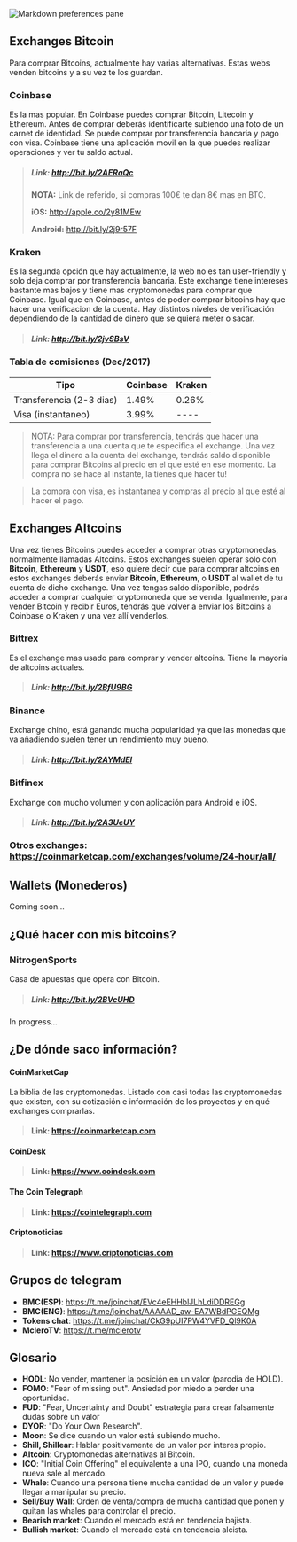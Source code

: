 ![Markdown preferences pane](https://www.bitlat.com/blog/wp-content/uploads/2017/10/Bitcoin.png)

## Exchanges Bitcoin

Para comprar Bitcoins, actualmente hay varias alternativas. Estas webs venden bitcoins y a su vez te los guardan. 

### Coinbase

Es la mas popular. En Coinbase puedes comprar Bitcoin, Litecoin y Ethereum. Antes de comprar deberás identificarte subiendo una foto de un carnet de identidad. Se puede comprar por transferencia bancaria y pago con visa. Coinbase tiene una aplicación movil en la que puedes realizar operaciones y ver tu saldo actual.

> ##### Link: <http://bit.ly/2AERaQc>
>  **NOTA:** Link de referido, si compras 100€ te dan 8€ mas en BTC.
> 
> **iOS:** <http://apple.co/2y81MEw>
> 
> **Android:** <http://bit.ly/2j9r57F>


### Kraken

Es la segunda opción que hay actualmente, la web no es tan user-friendly y solo deja comprar por transferencia bancaria. Este exchange tiene intereses bastante mas bajos y tiene mas cryptomonedas para comprar que Coinbase. Igual que en Coinbase, antes de poder comprar bitcoins hay que hacer una verificacion de la cuenta. Hay distintos niveles de verificación dependiendo de la cantidad de dinero que se quiera meter o sacar.

> ##### Link: <http://bit.ly/2jvSBsV>

### Tabla de comisiones (Dec/2017)

Tipo	    | 		Coinbase    | Kraken
------------- | ------------- | -------------
Transferencia (2-3 dias)  | 1.49% 	| 0.26%
Visa (instantaneo) | 3.99%	| ----

> NOTA: Para comprar por transferencia, tendrás que hacer una transferencia a una cuenta que te especifica el exchange. Una vez llega el dinero a la cuenta del exchange, tendrás saldo disponible para comprar Bitcoins al precio en el que esté en ese momento. La compra no se hace al instante, la tienes que hacer tu!

> La compra con visa, es instantanea y compras al precio al que esté al hacer el pago.

## Exchanges Altcoins

Una vez tienes Bitcoins puedes acceder a comprar otras cryptomonedas, normalmente llamadas Altcoins. Estos exchanges suelen operar solo con **Bitcoin**, **Ethereum** y **USDT**, eso quiere decir que para comprar altcoins en estos exchanges deberás enviar **Bitcoin**, **Ethereum**, o **USDT** al wallet de tu cuenta de dicho exchange. Una vez tengas saldo disponible, podrás acceder a comprar cualquier cryptomoneda que se venda. Igualmente, para vender Bitcoin y recibir Euros, tendrás que volver a enviar los Bitcoins a Coinbase o Kraken y una vez allí venderlos.

### Bittrex

Es el exchange mas usado para comprar y vender altcoins. Tiene la mayoria de altcoins actuales.

> ##### Link: <http://bit.ly/2BfU9BG>

### Binance

Exchange chino, está ganando mucha popularidad ya que las monedas que va añadiendo suelen tener un rendimiento muy bueno.

> ##### Link: <http://bit.ly/2AYMdEl>

### Bitfinex

Exchange con mucho volumen y con aplicación para Android e iOS.

> ##### Link: <http://bit.ly/2A3UeUY>

### Otros exchanges: <https://coinmarketcap.com/exchanges/volume/24-hour/all/>

## Wallets (Monederos)

Coming soon...

## ¿Qué hacer con mis bitcoins?

### NitrogenSports

Casa de apuestas que opera con Bitcoin.

> ##### Link: <http://bit.ly/2BVcUHD>

In progress...

## ¿De dónde saco información?
#### CoinMarketCap
La biblia de las cryptomonedas. Listado con casi todas las cryptomonedas que existen, con su cotización e información de los proyectos y en qué exchanges comprarlas.

> #### Link: <https://coinmarketcap.com>

#### CoinDesk

> #### Link: <https://www.coindesk.com>

#### The Coin Telegraph

> #### Link: <https://cointelegraph.com>

#### Criptonoticias

> #### Link: <https://www.criptonoticias.com>

## Grupos de telegram

* **BMC(ESP)**: <https://t.me/joinchat/EVc4eEHHblJLhLdiDDREGg>
* **BMC(ENG)**: <https://t.me/joinchat/AAAAAD_aw-EA7WBdPGEQMg>
* **Tokens chat**: <https://t.me/joinchat/CkG9pUI7PW4YVFD_Ql9K0A>
* **McleroTV**: <https://t.me/mclerotv>

## Glosario

* **HODL**: No vender, mantener la posición en un valor (parodia de HOLD).
* **FOMO**: "Fear of missing out". Ansiedad por miedo a perder una oportunidad.
* **FUD**: "Fear, Uncertainty and Doubt" estrategia para crear falsamente dudas sobre un valor
* **DYOR**: "Do Your Own Research".
* **Moon**: Se dice cuando un valor está subiendo mucho.
* **Shill, Shillear**: Hablar positivamente de un valor por interes propio.
* **Altcoin**: Cryptomonedas alternativas al Bitcoin.
* **ICO**: "Initial Coin Offering" el equivalente a una IPO, cuando una moneda nueva sale al mercado.
* **Whale**: Cuando una persona tiene mucha cantidad de un valor y puede llegar a manipular su precio.
* **Sell/Buy Wall**: Orden de venta/compra de mucha cantidad que ponen y quitan las whales para controlar el precio.
* **Bearish market**: Cuando el mercado está en tendencia bajista.
* **Bullish market**: Cuando el mercado está en tendencia alcista.



